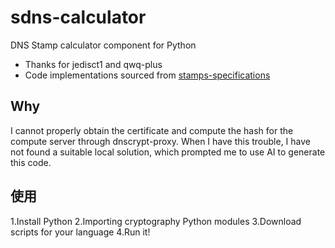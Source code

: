 # sdns-calculator

DNS Stamp calculator component for Python

- Thanks for jedisct1 and qwq-plus
- Code implementations sourced from [stamps-specifications](https://dnscrypt.info/stamps-specifications/)
## Why
I cannot properly obtain the certificate and compute the hash for the compute server through dnscrypt-proxy. When I have this trouble, I have not found a suitable local solution, which prompted me to use AI to generate this code.
## 使用
1.Install Python
2.Importing cryptography Python modules
3.Download scripts for your language
4.Run it!
